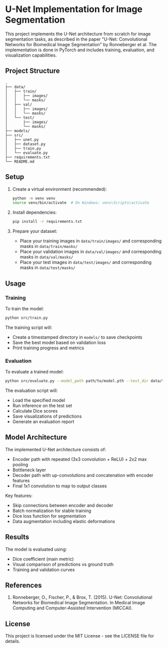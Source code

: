 # U-Net Implementation for Image Segmentation

This project implements the U-Net architecture from scratch for image segmentation tasks, as described in the paper "U-Net: Convolutional Networks for Biomedical Image Segmentation" by Ronneberger et al. The implementation is done in PyTorch and includes training, evaluation, and visualization capabilities.

## Project Structure

```
.
├── data/
│   ├── train/
│   │   ├── images/
│   │   └── masks/
│   ├── val/
│   │   ├── images/
│   │   └── masks/
│   └── test/
│       ├── images/
│       └── masks/
├── models/
├── src/
│   ├── unet.py
│   ├── dataset.py
│   ├── train.py
│   └── evaluate.py
├── requirements.txt
└── README.md
```

## Setup

1. Create a virtual environment (recommended):
   ```bash
   python -m venv venv
   source venv/bin/activate  # On Windows: venv\Scripts\activate
   ```

2. Install dependencies:
   ```bash
   pip install -r requirements.txt
   ```

3. Prepare your dataset:
   - Place your training images in `data/train/images/` and corresponding masks in `data/train/masks/`
   - Place your validation images in `data/val/images/` and corresponding masks in `data/val/masks/`
   - Place your test images in `data/test/images/` and corresponding masks in `data/test/masks/`

## Usage

### Training

To train the model:

```bash
python src/train.py
```

The training script will:
- Create a timestamped directory in `models/` to save checkpoints
- Save the best model based on validation loss
- Print training progress and metrics

### Evaluation

To evaluate a trained model:

```bash
python src/evaluate.py --model_path path/to/model.pth --test_dir data/test
```

The evaluation script will:
- Load the specified model
- Run inference on the test set
- Calculate Dice scores
- Save visualizations of predictions
- Generate an evaluation report

## Model Architecture

The implemented U-Net architecture consists of:
- Encoder path with repeated (3x3 convolution + ReLU) + 2x2 max pooling
- Bottleneck layer
- Decoder path with up-convolutions and concatenation with encoder features
- Final 1x1 convolution to map to output classes

Key features:
- Skip connections between encoder and decoder
- Batch normalization for stable training
- Dice loss function for segmentation
- Data augmentation including elastic deformations

## Results

The model is evaluated using:
- Dice coefficient (main metric)
- Visual comparison of predictions vs ground truth
- Training and validation curves

## References

1. Ronneberger, O., Fischer, P., & Brox, T. (2015). U-Net: Convolutional Networks for Biomedical Image Segmentation. In Medical Image Computing and Computer-Assisted Intervention (MICCAI).

## License

This project is licensed under the MIT License - see the LICENSE file for details. 